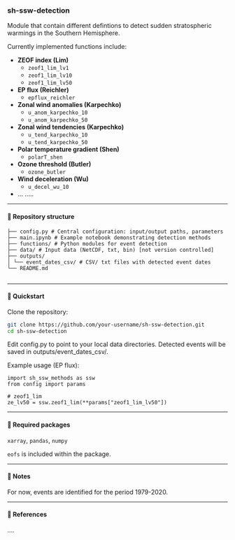 ### sh-ssw-detection

Module that contain different defintions to detect sudden stratospheric warmings in the Southern Hemisphere. 

Currently implemented functions include:

- **ZEOF index (Lim)**  
  - `zeof1_lim_lv1`  
  - `zeof1_lim_lv10`  
  - `zeof1_lim_lv50`  
- **EP flux (Reichler)**  
  - `epflux_reichler`  
- **Zonal wind anomalies (Karpechko)**  
  - `u_anom_karpechko_10`  
  - `u_anom_karpechko_50`  
- **Zonal wind tendencies (Karpechko)**  
  - `u_tend_karpechko_10`  
  - `u_tend_karpechko_50`  
- **Polar temperature gradient (Shen)**  
  - `polarT_shen`  
- **Ozone threshold (Butler)**  
  - `ozone_butler`  
- **Wind deceleration (Wu)**  
  - `u_decel_wu_10`  
- … .....

---

#### 📂 Repository structure

```
├── config.py # Central configuration: input/output paths, parameters
├── main.ipynb # Example notebook demonstrating detection methods
├── functions/ # Python modules for event detection
├── data/ # Input data (NetCDF, txt, bin) [not version controlled]
├── outputs/
│ └── event_dates_csv/ # CSV/ txt files with detected event dates
└── README.md
  
```

---

#### 🚀 Quickstart

Clone the repository:

```bash
git clone https://github.com/your-username/sh-ssw-detection.git
cd sh-ssw-detection
```

Edit config.py to point to your local data directories.
Detected events will be saved in outputs/event_dates_csv/.

Example usage (EP flux):
```
import sh_ssw_methods as ssw
from config import params

# zeof1_lim
ze_lv50 = ssw.zeof1_lim(**params["zeof1_lim_lv50"])
```
---

#### 📌 Required packages

`xarray`, `pandas`, `numpy`

`eofs` is included within the package.

---

#### 📌 Notes

For now, events are identified for the period 1979-2020.

---

#### 📜 References
....
